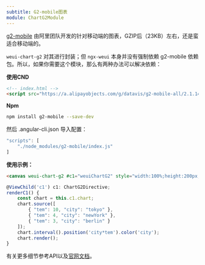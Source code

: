```yaml
---
subtitle: G2-mobile图表
module: ChartG2Module
---
```


[g2-mobile](https://antv.alipay.com/g2-mobile/doc/index.html) 由阿里团队开发的针对移动端的图表，GZIP后（23KB）左右，还是蛮适合移动端的。

`weui-chart-g2` 对其进行封装；但 `ngx-weui` 本身并没有强制依赖 g2-mobile 依赖包。所以，如果你需要这个模块，那么有两种办法可以解决依赖：

**使用CND**

```html
<!-- index.html -->
<script src="https://a.alipayobjects.com/g/datavis/g2-mobile-all/2.1.14/index.js"></script>
```

**Npm**

```bash
npm install g2-mobile --save-dev
```

然后 .angular-cli.json 导入配置：

```javascript
"scripts": [
    "./node_modules/g2-mobile/index.js"
]
```

**使用示例：**

```html
<canvas weui-chart-g2 #c1="weuiChartG2" style="width:100%;height:200px;"></canvas>
```

```typescript
@ViewChild('c1') c1: ChartG2Directive;
renderC1() {
    const chart = this.c1.chart;
    chart.source([
        { "tem": 10, "city": "tokyo" },
        { "tem": 4, "city": "newYork" },
        { "tem": 3, "city": "berlin" }
    ]);
    chart.interval().position('city*tem').color('city');
    chart.render();
}
```

有关更多细节参考API以及[官网文档](https://antv.alipay.com/g2-mobile/demo/index.html)。
